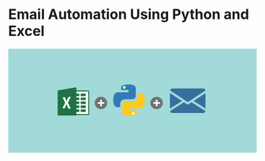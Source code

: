 # Email Automation Using Python and Excel 

<img src= "https://raw.githubusercontent.com/Tonyloyt/Email-Automation-with-python/main/images/automate.png">
&nbsp;

